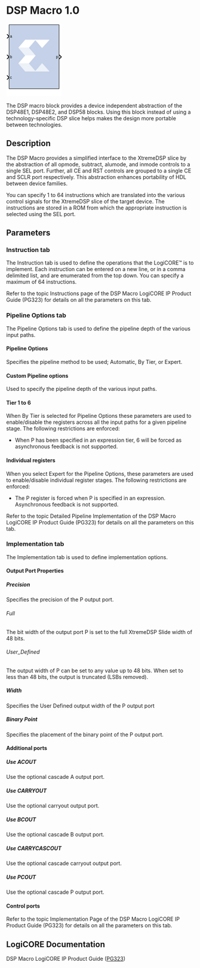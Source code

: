 # DSP Macro 1.0

![](./Images/block.png)

The DSP macro block provides a device independent abstraction of
the DSP48E1, DSP48E2, and DSP58 blocks. Using this block instead of
using a technology-specific DSP slice helps makes the design more
portable between technologies.

## Description

The DSP Macro provides a simplified interface to the XtremeDSP slice by
the abstraction of all opmode, subtract, alumode, and inmode controls to
a single SEL port. Further, all CE and RST controls are grouped to a
single CE and SCLR port respectively. This abstraction enhances
portability of HDL between device families.

You can specify 1 to 64 instructions which are translated into the
various control signals for the XtremeDSP slice of the target device.
The instructions are stored in a ROM from which the appropriate
instruction is selected using the SEL port.

## Parameters

### Instruction tab  
The Instruction tab is used to define the operations that the LogiCORE™
is to implement. Each instruction can be entered on a new line, or in a
comma delimited list, and are enumerated from the top down. You can
specify a maximum of 64 instructions.

Refer to the topic Instructions page of the DSP Macro LogiCORE IP
Product Guide (PG323) for details on all the parameters on this tab.


### Pipeline Options tab  
The Pipeline Options tab is used to define the pipeline depth of the
various input paths.

#### Pipeline Options  
Specifies the pipeline method to be used; Automatic, By Tier, or Expert.

#### Custom Pipeline options  
Used to specify the pipeline depth of the various input paths.

#### Tier 1 to 6  
When By Tier is selected for Pipeline Options these parameters are used
to enable/disable the registers across all the input paths for a given
pipeline stage. The following restrictions are enforced:

- When P has been specified in an expression tier, 6 will be forced as
  asynchronous feedback is not supported.

#### Individual registers  
When you select Expert for the Pipeline Options, these parameters are
used to enable/disable individual register stages. The following
restrictions are enforced:

- The P register is forced when P is specified in an expression.
  Asynchronous feedback is not supported.

Refer to the topic Detailed Pipeline Implementation of the DSP Macro
LogiCORE IP Product Guide (PG323) for details on all the parameters on
this tab.

### Implementation tab  
The Implementation tab is used to define implementation options.

#### Output Port Properties  
##### Precision  
Specifies the precision of the P output port.

###### Full  
The bit width of the output port P is set to the full XtremeDSP Slide
width of 48 bits.

###### User_Defined  
The output width of P can be set to any value up to 48 bits. When set to
less than 48 bits, the output is truncated (LSBs removed).

##### Width  
Specifies the User Defined output width of the P output port

##### Binary Point  
Specifies the placement of the binary point of the P output port.

#### Additional ports  
##### Use ACOUT  
Use the optional cascade A output port.

##### Use CARRYOUT  
Use the optional carryout output port.

##### Use BCOUT  
Use the optional cascade B output port.

##### Use CARRYCASCOUT  
Use the optional cascade carryout output port.

##### Use PCOUT  
Use the optional cascade P output port.

#### Control ports  
Refer to the topic Implementation Page of the DSP Macro LogiCORE IP
Product Guide (PG323) for details on all the parameters on this tab.

## LogiCORE Documentation

DSP Macro LogiCORE IP Product Guide ([PG323](https://docs.xilinx.com/access/sources/dita/map?isLatest=true&ft:locale=en-US&url=pg323-dsp-macro))

